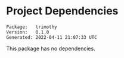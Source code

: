 # Project Dependencies
    Package:   trimothy
    Version:   0.1.0
    Generated: 2022-04-11 21:07:33 UTC

This package has no dependencies.
